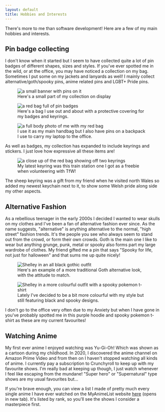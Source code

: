 ```yaml
---
layout: default
title: Hobbies and Interests
---
```


There's more to me than software development!  Here are a few of my main hobbies and interests.

## Pin badge collecting

I don't know when it started but I seem to have collected quite a lot of pin badges of different shapes, sizes and styles.  If you've ever spotted me in the wild, or at the office, you may have noticed a collection on my bag.  Sometimes I put some on my jackets and lanyards as well!  I mainly collect alternative/goth/spooky pins, anime related pins and LGBT+ Pride pins.

<figure>
<img class="max-w-xs mx-auto md:max-w-full" src="/assets/images/pin-banner-small.jpg" alt="a small banner with pins on it" >
<figcaption class="text-center">Here's a small part of my collection on display</figcaption>
</figure>
<figure>
<img class="max-w-xs mx-auto md:max-w-full" src="/assets/images/red-bag-full.jpg" alt="a red bag full of pin badges">
<figcaption class="text-center">Here's a bag I use out and about with a protective covering for my badges and keyrings.</figcaption>
</figure>
<figure>
<img class="max-w-xs mx-auto md:max-w-full" src="/assets/images/red-bag-on-me.jpg" alt="a full body photo of me with my red bag">
<figcaption class="text-center">I use it as my main handbag but I also have pins on a backpack I use to carry my laptop to the office.</figcaption>
</figure>

As well as badges, my collection has expanded to include keyrings and stickers.  I just love how expressive all these items are!

<figure>
<img class="max-w-xs mx-auto md:max-w-full" src="/assets/images/red-bag-keyrings.jpg" alt="a close up of the red bag showing off two keyrings">
<figcaption class="text-center">My latest keyring was this train station one I got as a freebie when volunteering with TfW!</figcaption>
</figure>

The sheep keyring was a gift from my friend when he visited north Wales so added my newest keychain next to it, to show some Welsh pride along side my other aspects.

## Alternative Fashion

As a rebellious teenager in the early 2000s I decided I wanted to wear skulls on my clothes and I've been a fan of alternative fashion ever since.  As the name suggests, "alternative" is anything alternative to the normal, "high street" fashion trends.  It's the people you see who always seem to stand out from the crowd, or form their own crowds.  Goth is the main one I like to wear but anything grunge, punk, metal or spooky also forms part my large wardrobe of clothes.  My friend gifted me a pin that says "Spooky for life, not just for halloween" and that sums me up quite nicely!

<figure>
<img class="max-w-xs mx-auto md:max-w-full" src="/assets/images/goth-goth.jpg" alt="Shelley in an all black gothic outfit">
<figcaption class="text-center">Here's an example of a more traditional Goth alternative look, with the attitude to match.</figcaption>
</figure>

<figure>
<img class="max-w-xs mx-auto md:max-w-full" src="/assets/images/pastel-goth.jpg" alt="Shelley in a more colourful outfit with a spooky pokemon t-shirt">
<figcaption class="text-center">Lately I've decided to be a bit more colourful with my style but still featuring black and spooky designs.</figcaption>
</figure>

I don't go to the office very often due to my Anxiety but when I have gone in you've probably spotted me in this purple hoodie and spooky pokemon t-shirt as these are my current favourites!

## Watching Anime

My first ever anime I enjoyed watching was Yu-Gi-Oh! Which was shown as a cartoon during my childhood.  In 2020, I discovered the anime channel on Amazon Prime Video and from then on I haven't stopped watching all kinds of anime. I currently pay a subscription to Crunchyroll to keep up with my favourite shows.  I'm really bad at keeping up though, I just watch whenever I feel like escaping from the mundane! "Super hero" or "Supernatural" type shows are my usual favourites but...

If you're brave enough, you can view a list I made of pretty much every single anime I have ever watched on the MyAnimeList website <a href="https://myanimelist.net/animelist/Solar0Wolf?status=7&order=4&order2=0" target="_blank">here</a> (opens in new tab).  It's listed by rank, so you'll see the shows I consider a masterpiece first.
